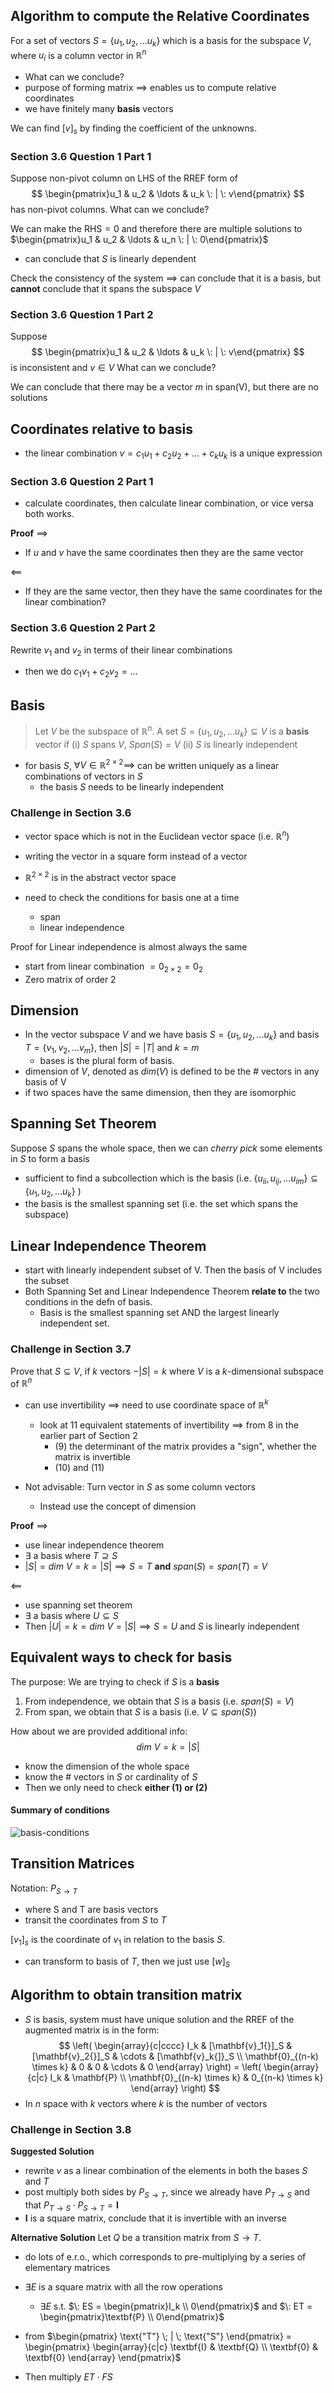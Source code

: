 ## Algorithm to compute the Relative Coordinates
For a set of vectors $S = \{u_1, u_2, \ldots u_k\}$ which is a basis for the subspace $V$, where $u_i$ is a column vector in $\mathbb{R}^n$
- What can we conclude?
- purpose of forming matrix $\implies$ enables us to compute relative coordinates
- we have finitely many **basis** vectors

We can find $[v]_s$ by finding the coefficient of the unknowns.

### Section 3.6 Question 1 Part 1
Suppose non-pivot column on LHS of the RREF form of 
$$
\begin{pmatrix}u_1 & u_2 & \ldots & u_k \: | \: v\end{pmatrix}
$$
has non-pivot columns. What can we conclude?

We can make the $\text{RHS} = 0$ and therefore there are multiple solutions to $\begin{pmatrix}u_1 & u_2 & \ldots & u_n \: | \: 0\end{pmatrix}$ 
- can conclude that $S$ is linearly dependent

Check the consistency of the system $\implies$ can conclude that it is a basis, but **cannot** conclude that it spans the subspace $V$

### Section 3.6 Question 1 Part 2
Suppose 
$$
\begin{pmatrix}u_1 & u_2 & \ldots & u_k \: | \: v\end{pmatrix}
$$
is inconsistent and $v \in V$ What can we conclude?

We can conclude that there may be a vector $m$ in span(V), but there are no solutions

## Coordinates relative to basis
- the linear combination $v = c_1u_1 + c_2u_2 + \ldots + c_ku_k$ is a unique expression
### Section 3.6 Question 2 Part 1
- calculate coordinates, then calculate linear combination, or vice versa both works.

**Proof**
$\implies$
- If $u$ and $v$ have the same coordinates then they are the same vector

$\impliedby$
- If they are the same vector, then they have the same coordinates for the linear combination?

### Section 3.6 Question 2 Part 2
Rewrite $v_1$ and $v_2$ in terms of their linear combinations
- then we do $c_1v_1 + c_2v_2 = \ldots$
## Basis
> Let $V$ be the subspace of $\mathbb{R}^n$. A set $S = \{u_1, u_2, \ldots u_k\} \subseteq V$ is a **basis** vector if
> (i) $S$ spans $V$, $Span(S) = V$
> (ii) $S$ is linearly independent
- for basis $S$, $\forall V \in \mathbb{R}^{2 \times 2} \implies$ can be written uniquely as a linear combinations of vectors in $S$
	- the basis $S$ needs to be linearly independent

### Challenge in Section 3.6
- vector space which is not in the Euclidean vector space (i.e. $\mathbb{R}^n$)
- writing the vector in a square form instead of a vector

- $\mathbb{R}^{2 \times 2}$ is in the abstract vector space
- need to check the conditions for basis one at a time
	- span
	- linear independence

Proof for Linear independence is almost always the same
- start from linear combination $= 0_{2 \times 2} = 0_2$
- Zero matrix of order $2$

## Dimension
- In the vector subspace $V$ and we have basis $S = \{u_1, u_2, \ldots u_k\}$ and basis $T = \{v_1, v_2, \ldots v_m\}$, then $|S| = |T|$ and $k = m$
	- bases is the plural form of basis.
- dimension of $V$, denoted as $dim(V)$ is defined to be the # vectors in any basis of V
- if two spaces have the same dimension, then they are isomorphic

## Spanning Set Theorem
Suppose $S$ spans the whole space, then we can *cherry pick* some elements in $S$ to form a basis
- sufficient to find a subcollection which is the basis (i.e. $\{u_{ii}, u_{ij}, \ldots u_{im}\} \subseteq \{u_1, u_2, \ldots u_k\}$ )
- the basis is the smallest spanning set (i.e. the set which spans the subspace)

## Linear Independence Theorem
- start with linearly independent subset of V. Then the basis of V includes the subset
- Both Spanning Set and Linear Independence Theorem **relate to** the two conditions in the defn of basis.
	- Basis is the smallest spanning set AND the largest linearly independent set.

### Challenge in Section 3.7
Prove that $S \subseteq V$, if $k$ vectors $- |S| = k$ where $V$ is a $k$-dimensional subspace of $\mathbb{R}^n$
- can use invertibility $\implies$ need to use coordinate space of $\mathbb{R}^k$
	- look at $11$ equivalent statements of invertibility $\implies$ from $8$ in the earlier part of Section 2
		- (9) the determinant of the matrix provides a "sign", whether the matrix is invertible
		- (10) and (11)

- Not advisable: Turn vector in $S$ as some column vectors
	- Instead use the concept of dimension

**Proof**
$\implies$
- use linear independence theorem
- $\exists$ a basis where $T \supseteq S$
- $|S| = dim\: V = k = |S| \implies S = T$ **and** $span(S) = span(T) = V$

$\impliedby$
- use spanning set theorem
- $\exists$ a basis where $U \subseteq S$
- Then $|U| = k = dim\: V = |S| \implies S = U$ and $S$ is linearly independent

## Equivalent ways to check for basis
The purpose: We are trying to check if $S$ is a **basis**
1. From independence, we obtain that $S$ is a basis (i.e. $span(S) = V$)
2. From span, we obtain that $S$ is a basis (i.e. $V \subseteq span(S)$)

How about we are provided additional info:
$$
dim \: V = k = |S|
$$
- know the dimension of the whole space
- know the # vectors in $S$ or cardinality of $S$
- Then we only need to check **either (1) or (2)**
#### Summary of conditions
![basis-conditions](../assets/basis-conditions.png)
## Transition Matrices
Notation: $P_{S \to T}$ 
- where S and T are basis vectors
- transit the coordinates from $S$ to $T$

$[v_1]_s$ is the coordinate of $v_1$ in relation to the basis $S$.
- can transform to basis of $T$, then we just use $[w]_S$

## Algorithm to obtain transition matrix
- $S$ is basis, system must have unique solution and the RREF of the augmented matrix is in the form:
$$
\left( \begin{array}{c|cccc} I_k & [\mathbf{v}_1{}]_S & [\mathbf{v}_2{}]_S & \cdots & [\mathbf{v}_k{]}_S \\  \mathbf{0}_{(n-k) \times k} & 0 & 0 & \cdots & 0 \end{array} \right) = \left( \begin{array}{c|c} I_k & \mathbf{P} \\  \mathbf{0}_{(n-k) \times k} & 0_{(n-k) \times k} \end{array} \right)
$$
- In $n$ space with $k$ vectors where $k$ is the number of vectors
### Challenge in Section 3.8
**Suggested Solution**
- rewrite $v$ as a linear combination of the elements in both the bases $S$ and $T$
- post multiply both sides by $P_{S \to T}$, since we already have $P_{T \to S}$ and that $P_{T \to S} \cdot P_{S \to T} = \textbf{I}$ 
- $\textbf{I}$ is a square matrix, conclude that it is invertible with an inverse

**Alternative Solution**
Let $Q$ be a transition matrix from $S \to T$.
- do lots of e.r.o., which corresponds to pre-multiplying by a series of elementary matrices
- $\exists E$ is a square matrix with all the row operations
	- $\exists E$ s.t. $\: ES = \begin{pmatrix}I_k \\ 0\end{pmatrix}$ and $\: ET = \begin{pmatrix}\textbf{P} \\ 0\end{pmatrix}$

- from $\begin{pmatrix} \text{"T"} \; | \; \text{"S"} \end{pmatrix} = \begin{pmatrix} \begin{array}{c|c} \textbf{I} & \textbf{Q} \\ \textbf{0} & \textbf{0} \end{array} \end{pmatrix}$
- Then multiply $ET \cdot FS$